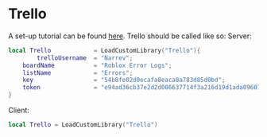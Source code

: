# Trello
A set-up tutorial can be found [here](https://scriptinghelpers.org/blog/logging-errors-with-trello).
Trello should be called like so:
Server:
```lua
local Trello			= LoadCustomLibrary("Trello"){
        trelloUsername	= "Narrev";
	boardName			= "Roblox Error Logs";
	listName			= "Errors";
	key					= "54b8fe02d0ecafa8eaca8a783d85d0bd";
	token				= "e94ad36cb37e2d2d006637714f3a216d19d1ada096073e250be45ec96930ccce";
}
```

Client:
```lua
local Trello = LoadCustomLibrary("Trello")
```

